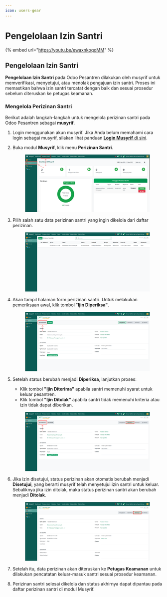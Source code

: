 ```yaml
---
icon: users-gear
---
```


# Pengelolaan Izin Santri

{% embed url="https://youtu.be/ewaxnkoqoMM" %}

## Pengelolaan Izin Santri

**Pengelolaan Izin Santri** pada Odoo Pesantren dilakukan oleh musyrif untuk memverifikasi, menyetujui, atau menolak pengajuan izin santri. Proses ini memastikan bahwa izin santri tercatat dengan baik dan sesuai prosedur sebelum diteruskan ke petugas keamanan.

### Mengelola Perizinan Santri

Berikut adalah langkah-langkah untuk mengelola perizinan santri pada Odoo Pesantren sebagai **musyrif**.

1. Login menggunakan akun musyrif. Jika Anda belum memahami cara login sebagai musyrif, silakan lihat panduan [**Login Musyrif** di sini](../../setup-and-konfigurasi/panduan-login/login-musyrif.md).
2.  Buka modul **Musyrif**, klik menu **Perizinan Santri**.

    <figure><img src="../../.gitbook/assets/images-377.PNG" alt=""><figcaption></figcaption></figure>


3.  Pilih salah satu data perizinan santri yang ingin dikelola dari daftar perizinan.

    <figure><img src="../../.gitbook/assets/images-381.png" alt=""><figcaption></figcaption></figure>


4.  Akan tampil halaman form perizinan santri. Untuk melakukan pemeriksaan awal, klik tombol "**Ijin Diperiksa"**.

    <figure><img src="../../.gitbook/assets/images-378.png" alt=""><figcaption></figcaption></figure>


5.  Setelah status berubah menjadi **Diperiksa**, lanjutkan proses:

    * Klik tombol **"Ijin Diterima"** apabila santri memenuhi syarat untuk keluar pesantren.
    * Klik tombol **"Ijin Ditolak"** apabila santri tidak memenuhi kriteria atau izin tidak dapat diberikan.

    <figure><img src="../../.gitbook/assets/images-379.png" alt=""><figcaption></figcaption></figure>


6.  Jika izin disetujui, status perizinan akan otomatis berubah menjadi **Disetujui**, yang berarti musyrif telah menyetujui izin santri untuk keluar. Sebaliknya jika izin ditolak, maka status perizinan santri akan berubah menjadi **Ditolak**.

    <figure><img src="../../.gitbook/assets/images-380.png" alt=""><figcaption></figcaption></figure>


7. Setelah itu, data perizinan akan diteruskan ke **Petugas Keamanan** untuk dilakukan pencatatan keluar-masuk santri sesuai prosedur keamanan.
8. Perizinan santri selesai dikelola dan status akhirnya dapat dipantau pada daftar perizinan santri di modul Musyrif.
